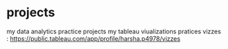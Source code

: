 # projects
my data analytics practice projects
my tableau viualizations pratices vizzes : https://public.tableau.com/app/profile/harsha.p4978/vizzes
